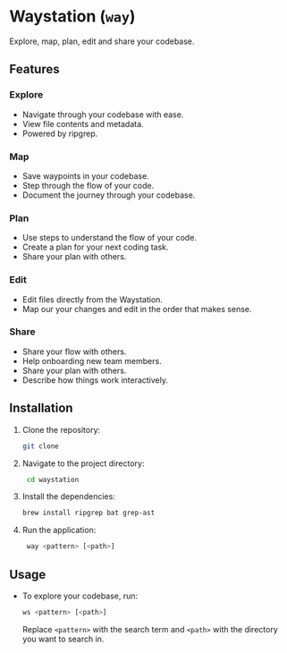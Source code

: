 # Waystation (`way`)

Explore, map, plan, edit and share your codebase.

## Features

### Explore 
- Navigate through your codebase with ease.
- View file contents and metadata.
- Powered by ripgrep.

### Map
- Save waypoints in your codebase.
- Step through the flow of your code.
- Document the journey through your codebase.

### Plan
- Use steps to understand the flow of your code.
- Create a plan for your next coding task.
- Share your plan with others.

### Edit
- Edit files directly from the Waystation.
- Map our your changes and edit in the order that makes sense.

### Share
- Share your flow with others.
- Help onboarding new team members.
- Share your plan with others.
- Describe how things work interactively.

## Installation
1. Clone the repository:
   ```bash
   git clone
   ```
2. Navigate to the project directory:
   ```bash
    cd waystation
    ```
3. Install the dependencies:
   ```bash
   brew install ripgrep bat grep-ast
   ```

4. Run the application:
   ```bash
    way <pattern> [<path>]
    ```


## Usage
- To explore your codebase, run:
  ```bash
  ws <pattern> [<path>]
  ```
  Replace `<pattern>` with the search term and `<path>` with the directory you want to search in.
